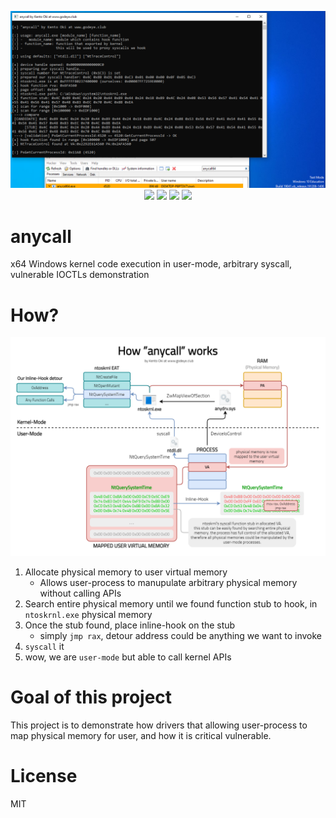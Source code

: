 <p align="center">
<img src="image.png">

<img src="https://img.shields.io/github/workflow/status/kkent030315/anycall/MSBuild?style=for-the-badge">
<img src="https://img.shields.io/github/v/release/kkent030315/anycall?style=for-the-badge">
<img src="https://img.shields.io/github/license/kkent030315/anycall?style=for-the-badge">
<img src="https://img.shields.io/badge/platform-win--64-skyblue?style=for-the-badge">
</p>

# anycall
x64 Windows kernel code execution in user-mode, arbitrary syscall, vulnerable IOCTLs demonstration

# How?

<p align="center">
<img src="how.png">
</p>

1. Allocate physical memory to user virtual memory
	- Allows user-process to manupulate arbitrary physical memory without calling APIs
2. Search entire physical memory until we found function stub to hook, in `ntoskrnl.exe` physical memory
3. Once the stub found, place inline-hook on the stub
	- simply `jmp rax`, detour address could be anything we want to invoke
4. `syscall` it
5. wow, we are `user-mode` but able to call kernel APIs

# Goal of this project

This project is to demonstrate how drivers that allowing user-process to map physical memory for user, and how it is critical vulnerable.

# License

MIT